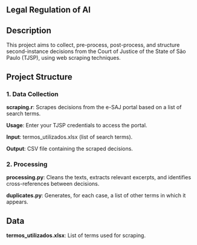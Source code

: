 ## Legal Regulation of AI
## Description
This project aims to collect, pre-process, post-process, and structure second-instance decisions from the Court of Justice of the State of São Paulo (TJSP), using web scraping techniques.

## Project Structure
### 1. Data Collection

**scraping.r**: Scrapes decisions from the e-SAJ portal based on a list of search terms.

**Usage**: Enter your TJSP credentials to access the portal.

**Input**: termos_utilizados.xlsx (list of search terms).

**Output**: CSV file containing the scraped decisions.

### 2. Processing

**processing.py**: Cleans the texts, extracts relevant excerpts, and identifies cross-references between decisions.

**duplicates.py**: Generates, for each case, a list of other terms in which it appears.

## Data
**termos_utilizados.xlsx**: List of terms used for scraping.
